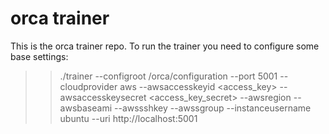# orca trainer

This is the orca trainer repo. To run the trainer you need to configure some base settings:

>> ./trainer --configroot /orca/configuration
             --port 5001
             --cloudprovider aws
             --awsaccesskeyid <access_key>
             --awsaccesskeysecret <access_key_secret>
             --awsregion <region>
             --awsbaseami <awsbaseami>
             --awssshkey <awssshkey>
             --awssgroup <awssgroup>
             --instanceusername ubuntu
             --uri http://localhost:5001


